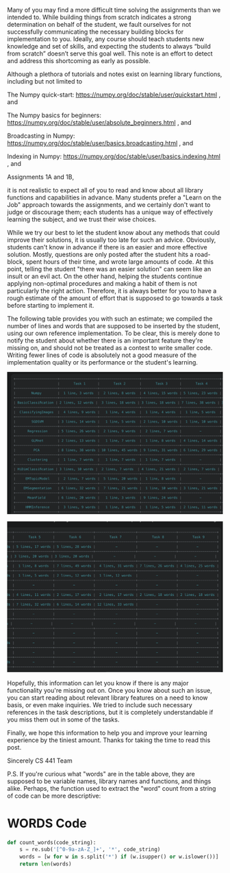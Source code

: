 
Many of you may find a more difficult time solving the assignments than we intended to. 
While building things from scratch indicates a strong determination on behalf of the student, we fault ourselves for not successfully communicating the necessary building blocks for implementation to you. 
Ideally, any course should teach students new knowledge and set of skills, and expecting the students to always “build from scratch” doesn’t serve this goal well. 
This note is an effort to detect and address this shortcoming as early as possible.

Although a plethora of tutorials and notes exist on learning library functions, including but not limited to

The Numpy quick-start: https://numpy.org/doc/stable/user/quickstart.html , and

The Numpy basics for beginners: https://numpy.org/doc/stable/user/absolute_beginners.html , and

Broadcasting in Numpy: https://numpy.org/doc/stable/user/basics.broadcasting.html , and

Indexing in Numpy: https://numpy.org/doc/stable/user/basics.indexing.html , and

Assignments 1A and 1B,

it is not realistic to expect all of you to read and know about all library functions and capabilities in advance. Many students prefer a "Learn on the Job" approach towards the assignments, and we certainly don't want to judge or discourage them; each students has a unique way of effectively learning the subject, and we trust their wise choices.

While we try our best to let the student know about any methods that could improve their solutions, it is usually too late for such an advice. Obviously, students can't know in advance if there is an easier and more effective solution. Mostly, questions are only posted after the student hits a road-block, spent hours of their time, and wrote large amounts of code. At this point, telling the student "there was an easier solution" can seem like an insult or an evil act. On the other hand, helping the students continue applying non-optimal procedures and making a habit of them is not particularly the right action. Therefore, it is always better for you to have a rough estimate of the amount of effort that is supposed to go towards a task before starting to implement it.

The following table provides you with such an estimate; we compiled the number of lines and words that are supposed to be inserted by the student, using our own reference implementation. To be clear, this is merely done to notify the student about whether there is an important feature they're missing on, and should not be treated as a contest to write smaller code. Writing fewer lines of code is absolutely not a good measure of the implementation quality or its performance or the student's learning.

![alt text](image-8.png)

![alt text](image-9.png)

Hopefully, this information can let you know if there is any major functionality you're missing out on. Once you know about such an issue, you can start reading about relevant library features on a need to know basis, or even make inquiries. We tried to include such necessary references in the task descriptions, but it is completely understandable if you miss them out in some of the tasks.

Finally, we hope this information to help you and improve your learning experience by the tiniest amount. Thanks for taking the time to read this post.

Sincerely
CS 441 Team

P.S. If you're curious what "words" are in the table above, they are supposed to be variable names, library names and functions, and things alike. Perhaps, the function used to extract the "word" count from a string of code can be more descriptive:

# WORDS Code
```python
def count_words(code_string):
    s = re.sub('[^0-9a-zA-Z_]+', '*', code_string)
    words = [w for w in s.split('*') if (w.isupper() or w.islower())]
    return len(words)
```